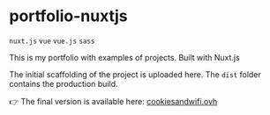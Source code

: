 # portfolio-nuxtjs

`nuxt.js` `vue` `vue.js` `sass`

This is my portfolio with examples of projects. Built with Nuxt.js

The initial scaffolding of the project is uploaded here. The `dist` folder contains the production build.  

👉 The final version is available here: [cookiesandwifi.ovh](http://cookiesandwifi.ovh)
